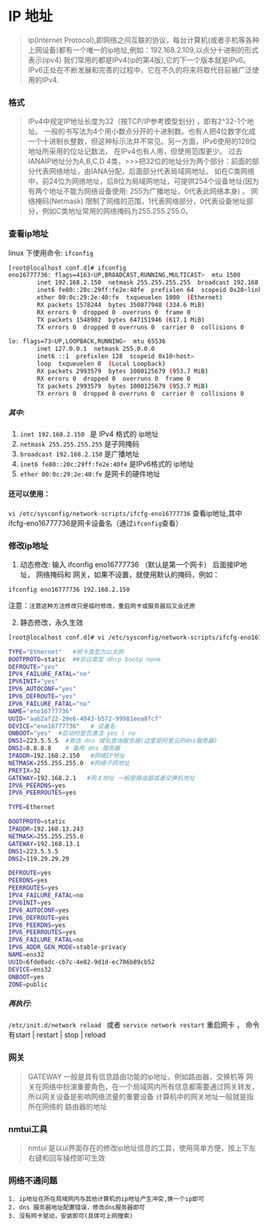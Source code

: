 # IP 地址
> ip(Internet Protocol),即网络之间互联的协议，每台计算机(或者手机等各种上网设备)都有一个唯一的ip地址,例如：192.168.2.109,以点分十进制的形式表示(ipv4)
> 我们常用的都是IPv4(ip的第4版),它的下一个版本就是IPv6。IPv6正处在不断发展和完善的过程中，它在不久的将来将取代目前被广泛使用的IPv4.

### 格式
> IPv4中规定IP地址长度为32（按TCP/IP参考模型划分) ，即有2^32-1个地址。
> 一般的书写法为4个用小数点分开的十进制数。也有人把4位数字化成一个十进制长整数，但这种标示法并不常见。另一方面，IPv6使用的128位地址所采用的位址记数法，
> 在IPv4也有人用，但使用范围更少。 过去IANAIP地址分为A,B,C,D 4类，>>>把32位的地址分为两个部分：前面的部分代表网络地址，由IANA分配，后面部分代表局域网地址。
> 如在C类网络中，前24位为网络地址，后8位为局域网地址，可提供254个设备地址(因为有两个地址不能为网络设备使用: 255为广播地址，0代表此网络本身) 。
> 网络掩码(Netmask) 限制了网络的范围，1代表网络部分，0代表设备地址部分，例如C类地址常用的网络掩码为255.255.255.0。

### 查看ip地址
linux 下使用命令:
`ifconfig`

``` bash
[root@localhost conf.d]# ifconfig
eno16777736: flags=4163<UP,BROADCAST,RUNNING,MULTICAST>  mtu 1500
        inet 192.168.2.150  netmask 255.255.255.255  broadcast 192.168.2.150
        inet6 fe80::20c:29ff:fe2e:40fe  prefixlen 64  scopeid 0x20<link>
        ether 00:0c:29:2e:40:fe  txqueuelen 1000  (Ethernet)
        RX packets 1578244  bytes 350877948 (334.6 MiB)
        RX errors 0  dropped 0  overruns 0  frame 0
        TX packets 1548982  bytes 647151946 (617.1 MiB)
        TX errors 0  dropped 0 overruns 0  carrier 0  collisions 0

lo: flags=73<UP,LOOPBACK,RUNNING>  mtu 65536
        inet 127.0.0.1  netmask 255.0.0.0
        inet6 ::1  prefixlen 128  scopeid 0x10<host>
        loop  txqueuelen 0  (Local Loopback)
        RX packets 2993579  bytes 1000125679 (953.7 MiB)
        RX errors 0  dropped 0  overruns 0  frame 0
        TX packets 2993579  bytes 1000125679 (953.7 MiB)
        TX errors 0  dropped 0 overruns 0  carrier 0  collisions 0

```
##### 其中:
1. `inet 192.168.2.150 ` 是 IPv4 格式的 ip地址
2. `netmask 255.255.255.255` 是子网掩码
3. `broadcast 192.168.2.150` 是广播地址
4. `inet6 fe80::20c:29ff:fe2e:40fe` 是IPv6格式的 ip地址
5. `ether 00:0c:29:2e:40:fe` 是网卡的硬件地址

#### 还可以使用：
`vi /etc/sysconfig/network-scripts/ifcfg-eno16777736`
查看ip地址,其中ifcfg-eno16777736是网卡设备名（通过`ifconfig`查看）


### 修改ip地址
1. 动态修改:
输入 ifconfig eno16777736 （默认是第一个网卡） 后面接IP地址， 网络掩码和 网关，如果不设置，就使用默认的掩码，例如：
```
ifconfig eno16777736 192.168.2.150
```
注意：`注意这种方法修改只是临时修改，重启网卡或服务器后又会还原`

2. 静态修改，永久生效

``` bash
[root@localhost conf.d]# vi /etc/sysconfig/network-scripts/ifcfg-eno16777736

TYPE="Ethernet"   #网卡类型为以太网
BOOTPROTO=static  ##协议类型 dhcp bootp none
DEFROUTE="yes"
IPV4_FAILURE_FATAL="no"
IPV6INIT="yes"
IPV6_AUTOCONF="yes"
IPV6_DEFROUTE="yes"
IPV6_FAILURE_FATAL="no"
NAME="eno16777736"
UUID="aab2af22-20e6-4043-b572-99981eea8fcf"
DEVICE="eno16777736"   # 设备名
ONBOOT="yes"  #启动时是否激活 yes | no
DNS1=223.5.5.5  #首选 dns 域名查询服务器(这里是阿里云的dns服务器)
DNS2=8.8.8.8    # 备用 dns 服务器
IPADDR=192.168.2.150   #网络IP地址
NETMASK=255.255.255.0  #网络子网地址
PREFIX=32
GATEWAY=192.168.2.1   #网关地址 一般是路由器或者交换机地址
IPV6_PEERDNS=yes
IPV6_PEERROUTES=yes

```

``` bash
TYPE=Ethernet

BOOTPROTO=static
IPADDR=192.168.13.243
NETMASK=255.255.255.0
GATEWAY=192.168.13.1
DNS1=223.5.5.5
DNS2=119.29.29.29

DEFROUTE=yes
PEERDNS=yes
PEERROUTES=yes
IPV4_FAILURE_FATAL=no
IPV6INIT=yes
IPV6_AUTOCONF=yes
IPV6_DEFROUTE=yes
IPV6_PEERDNS=yes
IPV6_PEERROUTES=yes
IPV6_FAILURE_FATAL=no
IPV6_ADDR_GEN_MODE=stable-privacy
NAME=ens32
UUID=6fde0adc-cb7c-4e82-9d1d-ec786b89cb52
DEVICE=ens32
ONBOOT=yes
ZONE=public
```

##### 再执行:
`/etc/init.d/network reload ` 或者 `service network restart` 重启网卡 ，
命令有start | restart | stop | reload

### 网关
> GATEWAY 一般是具有信息路由功能的ip地址，例如路由器，交换机等
> 网关在网络中扮演重要角色，在一个局域网内所有信息都需要通过网关转发，所以网关设备是影响网络流量的重要设备
> 计算机中的网关地址一般就是指所在网络的 路由器的地址

### nmtui工具
> nmtui 是以ui界面存在的修改ip地址信息的工具，使用简单方便，按上下左右键和回车操控即可生效

### 网络不通问题
```
1. ip地址在所在局域网内与其他计算机的ip地址产生冲突,换一个ip即可
2. dns 服务器地址配置错误，修改dns服务器即可
3. 没有网卡驱动，安装即可(具体可上网搜索)
```
